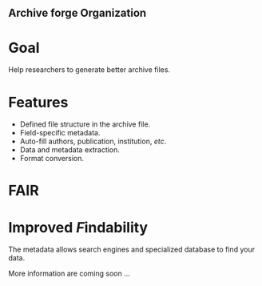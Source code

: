 ## Archive forge Organization
# Goal

Help researchers to generate better archive files. 

# Features

- Defined file structure in the archive file.
- Field-specific metadata.
- Auto-fill authors, publication, institution, *etc*.
- Data and metadata extraction.
- Format conversion.

# FAIR

# Improved *F*indability

The metadata allows search engines and specialized database to find your data.


More information are coming soon ...

